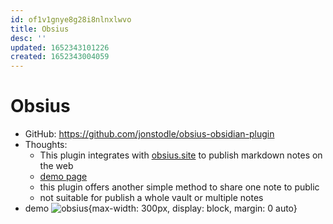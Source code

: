 ```yaml
---
id: of1v1gnye8g28i8nlnxlwvo
title: Obsius
desc: ''
updated: 1652343101226
created: 1652343004059
---
```

# Obsius

- GitHub: https://github.com/jonstodle/obsius-obsidian-plugin
- Thoughts:
    - This plugin integrates with [obsius.site](https://obsius.site/) to publish markdown notes on the web
    - [demo page](https://obsius.site/0m593p6z1h233y18714m)
    - this plugin offers another simple method to share one note to public
    - not suitable for publish a whole vault or multiple notes
- demo ![obsius](https://github.com/jonstodle/obsius-obsidian-plugin/raw/main/media/example-page.png){max-width: 300px, display: block, margin: 0 auto}